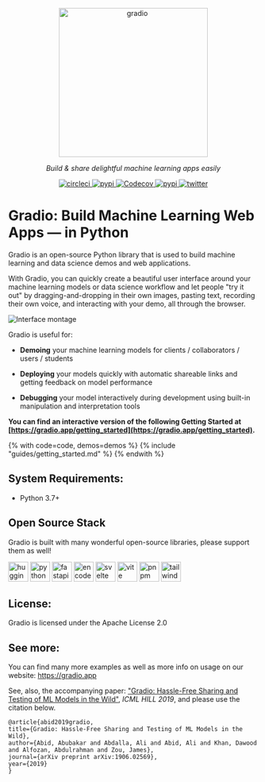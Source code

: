 <p align="center">
  <a href="https://gradio.app"><img src="https://raw.githubusercontent.com/gradio-app/gradio/main/website/homepage/src/assets/img/logos/gradio.svg" alt="gradio" width=300></a> 
</p>
<p align="center">
    <em>Build & share delightful machine learning apps easily</em>
<p align="center">
<a href="https://circleci.com/gh/gradio-app/gradio" target="_blank">
    <img src="https://circleci.com/gh/gradio-app/gradio.svg?style=svg" alt="circleci">
</a>
<a href="https://badge.fury.io/py/gradio" target="_blank">
    <img src="https://badge.fury.io/py/gradio.svg" alt="pypi">
</a>
<a href="https://codecov.io/gh/gradio-app/gradio/branch/master/graph/badge.svg?token=NNVPX9KEGS" target="_blank">
    <img src="https://codecov.io/gh/gradio-app/gradio/branch/master/graph/badge.svg?token=NNVPX9KEGS" alt="Codecov">
</a>
<a href="https://pypi.org/project/gradio/" target="_blank">
    <img src="https://img.shields.io/pypi/dm/gradio" alt="pypi">
</a>
<a href="https://twitter.com/gradio " target="_blank">
    <img src="https://img.shields.io/twitter/follow/gradio.svg?style=social&label=Follow" alt="twitter">
</a>
</p>

# Gradio: Build Machine Learning Web Apps — in Python

Gradio is an open-source Python library that is used to build machine learning and data science demos and web applications.

With Gradio, you can quickly create a beautiful user interface around your machine learning models or data science workflow and let people "try it out" by dragging-and-dropping in their own images,
pasting text, recording their own voice, and interacting with your demo, all through the browser.

![Interface montage](website/homepage/src/assets/img/meta-image-2.png)

Gradio is useful for:

* **Demoing** your machine learning models for clients / collaborators / users / students

* **Deploying** your models quickly with automatic shareable links and getting feedback on model performance

* **Debugging** your model interactively during development using built-in manipulation and interpretation tools

**You can find an interactive version of the following Getting Started at [https://gradio.app/getting_started](https://gradio.app/getting_started).**

{% with code=code, demos=demos %} {% include "guides/getting_started.md" %} {% endwith %}

## System Requirements:

- Python 3.7+

## Open Source Stack

Gradio is built with many wonderful open-source libraries, please support them as well!
<p>
<a href="https://hf.co/"><img src="https://raw.githubusercontent.com/gradio-app/gradio/main/website/homepage/src/assets/img/logos/huggingface_mini.svg" alt="huggingface" height=40></a>
<a href="https://www.python.org/"><img src="https://raw.githubusercontent.com/gradio-app/gradio/main/website/homepage/src/assets/img/logos/python.svg" alt="python" height=40></a>
<a href="https://fastapi.tiangolo.com/"><img src="https://raw.githubusercontent.com/gradio-app/gradio/main/website/homepage/src/assets/img/logos/fastapi.svg" alt="fastapi" height=40></a>
<a href="https://github.com/encode/"><img src="https://raw.githubusercontent.com/gradio-app/gradio/main/website/homepage/src/assets/img/logos/encode.svg" alt="encode" height=40></a>
<a href="https://svelte.dev"><img src="https://raw.githubusercontent.com/gradio-app/gradio/main/website/homepage/src/assets/img/logos/svelte.svg" alt="svelte" height=40></a>
<a href="https://vitejs.dev/"><img src="https://raw.githubusercontent.com/gradio-app/gradio/main/website/homepage/src/assets/img/logos/vite.svg" alt="vite" height=40></a>
<a href="https://pnpm.io/"><img src="https://raw.githubusercontent.com/gradio-app/gradio/main/website/homepage/src/assets/img/logos/pnpm.svg" alt="pnpm" height=40></a>
<a href="https://tailwindcss.com/"><img src="https://raw.githubusercontent.com/gradio-app/gradio/main/website/homepage/src/assets/img/logos/tailwind.svg" alt="tailwind" height=40></a>
</p>

## License:

Gradio is licensed under the Apache License 2.0

## See more:

You can find many more examples as well as more info on usage on our website: https://gradio.app

See, also, the accompanying paper: ["Gradio: Hassle-Free Sharing and Testing of ML Models in the Wild"](https://arxiv.org/pdf/1906.02569.pdf), *ICML HILL 2019*, and please use the citation below.

```
@article{abid2019gradio,
title={Gradio: Hassle-Free Sharing and Testing of ML Models in the Wild},
author={Abid, Abubakar and Abdalla, Ali and Abid, Ali and Khan, Dawood and Alfozan, Abdulrahman and Zou, James},
journal={arXiv preprint arXiv:1906.02569},
year={2019}
}
```
